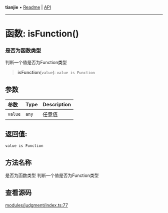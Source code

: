 **tianjie** • [Readme](../README.md) \| [API](../globals.md)

***

# 函数: isFunction()

### 是否为函数类型
判断一个值是否为Function类型

<a id="undefined" name="undefined"></a>

> **isFunction**(`value`): `value is Function`

## 参数

| 参数 | Type | Description |
| :------ | :------ | :------ |
| `value` | `any` | 任意值 |

## 返回值:

`value is Function`

## 方法名称

是否为函数类型
判断一个值是否为Function类型

## 查看源码

[modules/judgment/index.ts:77](https://github.com/hacxy/tianjie/blob/245b0df79651d6de91859938cd5e7b7a04797496/src/modules/judgment/index.ts#L77)
